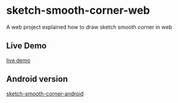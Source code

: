 # sketch-smooth-corner-web

A web project explained how to draw sketch smooth corner in web

## Live Demo

[live demo](http://www.martinrgb.com/sketch-smooth-corner-web/)

## Android version

[sketch-smooth-corner-android](https://github.com/MartinRGB/sketch-smooth-corner-android)